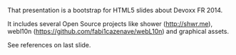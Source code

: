 That presentation is a bootstrap for HTML5 slides about Devoxx FR 2014.

It includes several Open Source projects like shower (http://shwr.me), webl10n (https://github.com/fabi1cazenave/webL10n) and graphical assets.

See references on last slide.
